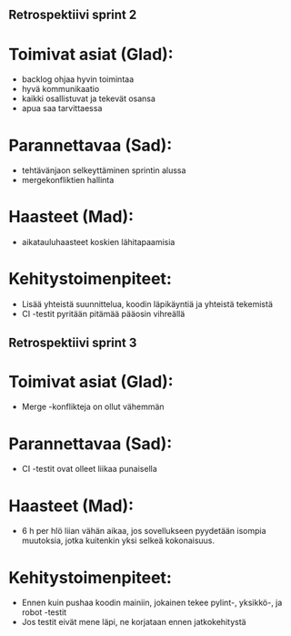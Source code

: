 ## Retrospektiivi sprint 2

# Toimivat asiat (Glad):

- backlog ohjaa hyvin toimintaa
- hyvä kommunikaatio
- kaikki osallistuvat ja tekevät osansa
- apua saa tarvittaessa

# Parannettavaa (Sad):

- tehtävänjaon selkeyttäminen sprintin alussa
- mergekonfliktien hallinta

# Haasteet (Mad):

- aikatauluhaasteet koskien lähitapaamisia

# Kehitystoimenpiteet:

- Lisää yhteistä suunnittelua, koodin läpikäyntiä ja yhteistä tekemistä
- CI -testit pyritään pitämää pääosin vihreällä 


## Retrospektiivi sprint 3

# Toimivat asiat (Glad):

- Merge -konflikteja on ollut vähemmän


# Parannettavaa (Sad):

- CI -testit ovat olleet liikaa punaisella 


# Haasteet (Mad):

- 6 h per hlö liian vähän aikaa, jos sovellukseen pyydetään isompia muutoksia, jotka kuitenkin yksi selkeä kokonaisuus.

# Kehitystoimenpiteet:

- Ennen kuin pushaa koodin mainiin, jokainen tekee pylint-, yksikkö-, ja robot -testit
- Jos testit eivät mene läpi, ne korjataan ennen jatkokehitystä
